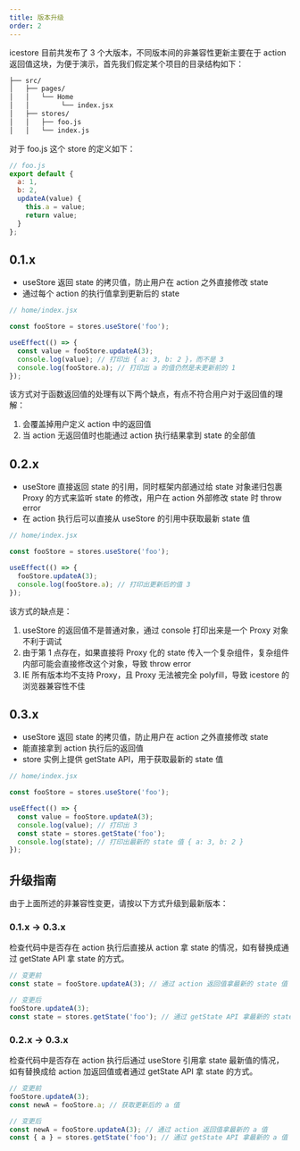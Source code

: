 ```yaml
---
title: 版本升级
order: 2
---
```


icestore 目前共发布了 3 个大版本，不同版本间的非兼容性更新主要在于 action 返回值这块，为便于演示，首先我们假定某个项目的目录结构如下：

```bash
├── src/
│   ├── pages/
│   │   └── Home
│   │        └── index.jsx
│   ├── stores/
│   │   ├── foo.js
│   │   └── index.js
```

对于 foo.js 这个 store 的定义如下：

```javascript
// foo.js
export default {
  a: 1,
  b: 2,
  updateA(value) {
    this.a = value;
    return value;
  }
};
```

## 0.1.x
 
* useStore 返回 state 的拷贝值，防止用户在 action 之外直接修改 state
* 通过每个 action 的执行值拿到更新后的 state

```javascript
// home/index.jsx

const fooStore = stores.useStore('foo');

useEffect(() => {
  const value = fooStore.updateA(3);
  console.log(value); // 打印出 { a: 3, b: 2 }，而不是 3
  console.log(fooStore.a); // 打印出 a 的值仍然是未更新前的 1
});
```

该方式对于函数返回值的处理有以下两个缺点，有点不符合用户对于返回值的理解：  

1. 会覆盖掉用户定义 action 中的返回值
2. 当 action 无返回值时也能通过 action 执行结果拿到 state 的全部值

## 0.2.x

* useStore 直接返回 state 的引用，同时框架内部通过给 state 对象递归包裹 Proxy 的方式来监听 state 的修改，用户在 action 外部修改 state 时 throw error
* 在 action 执行后可以直接从 useStore 的引用中获取最新 state 值

```javascript
// home/index.jsx

const fooStore = stores.useStore('foo');

useEffect(() => {
  fooStore.updateA(3);
  console.log(fooStore.a); // 打印出更新后的值 3
});
```

该方式的缺点是：

1. useStore 的返回值不是普通对象，通过 console 打印出来是一个 Proxy 对象不利于调试
2. 由于第 1 点存在，如果直接将 Proxy 化的 state 传入一个复杂组件，复杂组件内部可能会直接修改这个对象，导致 throw error
3. IE 所有版本均不支持 Proxy，且 Proxy 无法被完全 polyfill，导致 icestore 的浏览器兼容性不佳 

## 0.3.x

* useStore 返回 state 的拷贝值，防止用户在 action 之外直接修改 state
* 能直接拿到 action 执行后的返回值
* store 实例上提供 getState API，用于获取最新的 state 值

```javascript
// home/index.jsx

const fooStore = stores.useStore('foo');

useEffect(() => {
  const value = fooStore.updateA(3);
  console.log(value); // 打印出 3
  const state = stores.getState('foo');
  console.log(state); // 打印出最新的 state 值 { a: 3, b: 2 }
});
```

## 升级指南

由于上面所述的非兼容性变更，请按以下方式升级到最新版本：

### 0.1.x -> 0.3.x

检查代码中是否存在 action 执行后直接从 action 拿 state 的情况，如有替换成通过 getState API 拿 state 的方式。

```javascript
// 变更前
const state = fooStore.updateA(3); // 通过 action 返回值拿最新的 state 值

// 变更后
fooStore.updateA(3);
const state = stores.getState('foo'); // 通过 getState API 拿最新的 state 值
```

### 0.2.x -> 0.3.x

检查代码中是否存在 action 执行后通过 useStore 引用拿 state 最新值的情况，如有替换成给 action 加返回值或者通过 getState API 拿 state 的方式。

```javascript
// 变更前
fooStore.updateA(3);
const newA = fooStore.a; // 获取更新后的 a 值

// 变更后
const newA = fooStore.updateA(3); // 通过 action 返回值拿最新的 a 值
const { a } = stores.getState('foo'); // 通过 getState API 拿最新的 a 值

```

